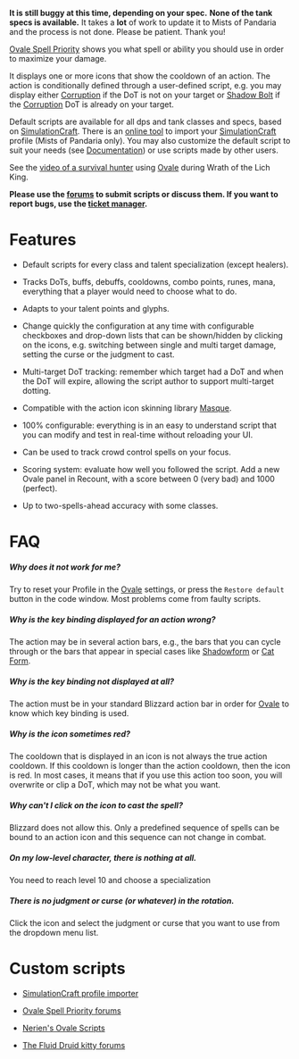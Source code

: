 **It is still buggy at this time, depending on your spec.**  **None of the tank specs is available.** 
It takes a **lot** of work to update it to Mists of Pandaria and the process is not done.  Please be patient.  Thank you!

[Ovale Spell Priority][ovale] shows you what spell or ability you should use in order to maximize your damage.

  [ovale]: http://www.curse.com/addons/wow/ovale

It displays one or more icons that show the cooldown of an action.  The action is conditionally defined through a user-defined script, e.g. you may display either [Corruption][] if the DoT is not on your target or [Shadow Bolt][] if the [Corruption][] DoT is already on your target.

  [Corruption]: http://www.wowhead.com/spell=172
  [Shadow Bolt]: http://www.wowhead.com/spell=686

Default scripts are available for all dps and tank classes and specs, based on [SimulationCraft][].  There is an [online tool][wowdps] to import your [SimulationCraft][] profile (Mists of Pandaria only).  You may also customize the default script to suit your needs (see [Documentation][]) or use scripts made by other users.

  [SimulationCraft]: http://code.google.com/p/simulationcraft/
  [Documentation]: http://wow.curseforge.com/projects/ovale/pages/documentation/
  [wowdps]: http://wowdps.com/

See the [video of a survival hunter][ovale-video] using [Ovale][ovale] during Wrath of the Lich King.

  [ovale-video]: http://www.youtube.com/watch?v=rNHvk9GpyiM	"Ovale WotLK video"

**Please use the [forums][ovale-forums] to submit scripts or discuss them. If you want to report bugs, use the [ticket manager][ovale-tickets].**

  [ovale-forums]: http://wow.curseforge.com/addons/ovale/forum/
  [ovale-tickets]: http://wow.curseforge.com/addons/ovale/tickets/

Features
========

- Default scripts for every class and talent specialization (except healers).
- Tracks DoTs, buffs, debuffs, cooldowns, combo points, runes, mana, everything that a player would need to choose what to do.
- Adapts to your talent points and glyphs.
- Change quickly the configuration at any time with configurable checkboxes and drop-down lists that can be shown/hidden by clicking on the icons, e.g. switching between single and multi target damage, setting the curse or the judgment to cast.
- Multi-target DoT tracking: remember which target had a DoT and when the DoT will expire, allowing the script author to support multi-target dotting.
- Compatible with the action icon skinning library [Masque][].
- 100% configurable: everything is in an easy to understand script that you can modify and test in real-time without reloading your UI.
- Can be used to track crowd control spells on your focus.
- Scoring system: evaluate how well you followed the script.  Add a new Ovale panel in Recount, with a score between 0 (very bad) and 1000 (perfect).
- Up to two-spells-ahead accuracy with some classes.

  [Masque]: http://www.curse.com/addons/wow/masque

FAQ
===

##### Why does it not work for me?
Try to reset your Profile in the [Ovale] settings, or press the `Restore default` button in the code window.  Most problems come from faulty scripts.

##### Why is the key binding displayed for an action wrong?
The action may be in several action bars, e.g., the bars that you can cycle through or the bars that appear in special cases like [Shadowform][] or [Cat Form][].

  [Shadowform]: http://www.wowhead.com/spell=15473
  [Cat Form]: http://www.wowhead.com/spell=768

##### Why is the key binding not displayed at all?
The action must be in your standard Blizzard action bar in order for [Ovale] to know which key binding is used.

##### Why is the icon sometimes red?
The cooldown that is displayed in an icon is not always the true action cooldown.  If this cooldown is longer than the action cooldown, then the icon is red.  In most cases, it means that if you use this action too soon, you will overwrite or clip a DoT, which may not be what you want.

##### Why can't I click on the icon to cast the spell?
Blizzard does not allow this.  Only a predefined sequence of spells can be bound to an action icon and this sequence can not change in combat.

##### On my low-level character, there is nothing at all.
You need to reach level 10 and choose a specialization

##### There is no judgment or curse (or whatever) in the rotation.
Click the icon and select the judgment or curse that you want to use from the dropdown menu list.

Custom scripts
==============
- [SimulationCraft profile importer][wowdps]
- [Ovale Spell Priority forums][ovale-forums]
- [Nerien's Ovale Scripts][]
- [The Fluid Druid kitty forums](http://fluiddruid.net/forum/viewforum.php?f=3)

  [Nerien's Ovale Scripts]: http://www.curse.com/addons/wow/nerien-ovale-scripts
